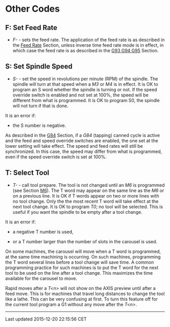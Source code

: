 Other Codes
===========

<span id="cha:other-codes"></span>

F: Set Feed Rate<span id="sec:F-feed-rate"></span>
--------------------------------------------------

-   *F-* - sets the feed rate. The application of the feed rate is as described in the [Feed Rate](#sub:feed-rate) Section, unless inverse time feed rate mode is in effect, in which case the feed rate is as described in the [G93 G94 G95](#sec:G93-G94-G95-Mode) Section.

S: Set Spindle Speed<span id="sec:S-spindle-speed"></span>
----------------------------------------------------------

-   *S-* - set the speed in revolutions per minute (RPM) of the spindle. The spindle will turn at that speed when a *M3* or *M4* is in effect. It is OK to program an S word whether the spindle is turning or not. If the speed override switch is enabled and not set at 100%, the speed will be different from what is programmed. It is OK to program S0, the spindle will not turn if that is done.

It is an error if:

-   the S number is negative.

As described in the [G84](#sec:G84-Right-Hand-Tapping) Section, if a *G84* (tapping) canned cycle is active and the feed and speed override switches are enabled, the one set at the lower setting will take effect. The speed and feed rates will still be synchronized. In this case, the speed may differ from what is programmed, even if the speed override switch is set at 100%.

T: Select Tool<span id="sec:T-Select-Tool"></span>
--------------------------------------------------

-   *T-* - call tool prepare. The tool is not changed until an *M6* is programmed (see Section [M6](#sec:M6-Tool-Change)). The T word may appear on the same line as the *M6* or on a previous line. It is OK if T words appear on two or more lines with no tool change. Only the the most recent T word will take effect at the next tool change. It is OK to program *T0*; no tool will be selected. This is useful if you want the spindle to be empty after a tool change.

It is an error if:

-   a negative T number is used,

-   or a T number larger than the number of slots in the carousel is used.

On some machines, the carousel will move when a T word is programmed, at the same time machining is occurring. On such machines, programming the T word several lines before a tool change will save time. A common programming practice for such machines is to put the T word for the next tool to be used on the line after a tool change. This maximizes the time available for the carousel to move.

Rapid moves after a *T&lt;n&gt;* will not show on the AXIS preview until after a feed move. This is for machines that travel long distances to change the tool like a lathe. This can be very confusing at first. To turn this feature off for the current tool program a G1 without any move after the *T&lt;n&gt;*.

------------------------------------------------------------------------

Last updated 2015-12-20 22:15:56 CET


